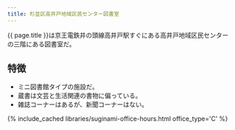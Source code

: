 ```yaml
---
title: 杉並区高井戸地域区民センター図書室
---
```


{{ page.title }}は京王電鉄井の頭線高井戸駅すぐにある高井戸地域区民センターの三階にある図書室だ。

## 特徴

* ミニ図書館タイプの施設だ。
* 蔵書は文芸と生活関連の書物に偏っている。
* 雑誌コーナーはあるが、新聞コーナーはない。

{% include_cached libraries/suginami-office-hours.html office_type='C' %}
